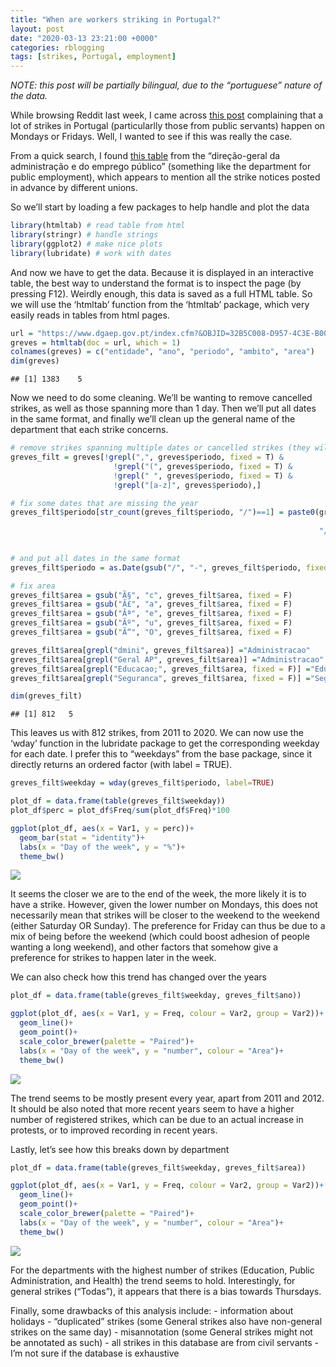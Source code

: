 ```yaml
---
title: "When are workers striking in Portugal?"
layout: post
date: "2020-03-13 23:21:00 +0000"
categories: rblogging
tags: [strikes, Portugal, employment]
---
```




*NOTE: this post will be partially bilingual, due to the “portuguese”
nature of the data.*

While browsing Reddit last week, I came across [this
post](https://pt.reddit.com/r/portugal/comments/fgao3s/grevistas_do_reddit_quando_%C3%A9_v%C3%A3o_fazer_greves_a/)
complaining that a lot of strikes in Portugal (particularlly those from
public servants) happen on Mondays or Fridays. Well, I wanted to see if
this was really the case.

From a quick search, I found [this
table](https://www.dgaep.gov.pt/index.cfm?&OBJID=32B5C008-D957-4C3E-B00A-2ECE2208212A&ComDest=0&Tab=4)
from the “direção-geral da administração e do emprego público”
(something like the department for public employment), which appears to
mention all the strike notices posted in advance by different unions.

So we’ll start by loading a few packages to help handle and plot the
data

``` r
library(htmltab) # read table from html
library(stringr) # handle strings
library(ggplot2) # make nice plots
library(lubridate) # work with dates
```

And now we have to get the data. Because it is displayed in an
interactive table, the best way to understand the format is to inspect
the page (by pressing F12). Weirdly enough, this data is saved as a full
HTML table. So we will use the ‘htmltab’ function from the ‘htmltab’
package, which very easily reads in tables from html pages.

``` r
url = "https://www.dgaep.gov.pt/index.cfm?&OBJID=32B5C008-D957-4C3E-B00A-2ECE2208212A&ComDest=0&Tab=4"
greves = htmltab(doc = url, which = 1)
colnames(greves) = c("entidade", "ano", "periodo", "ambito", "area")
dim(greves)
```

    ## [1] 1383    5

Now we need to do some cleaning. We’ll be wanting to remove cancelled
strikes, as well as those spanning more than 1 day. Then we’ll put all
dates in the same format, and finally we’ll clean up the general name of
the department that each strike concerns.

``` r
# remove strikes spanning multiple dates or cancelled strikes (they will have text and/or other punctuation)
greves_filt = greves[!grepl(",", greves$periodo, fixed = T) & 
                       !grepl("(", greves$periodo, fixed = T) &
                       !grepl(" ", greves$periodo, fixed = T) &
                       !grepl("[a-z]", greves$periodo),]

# fix some dates that are missing the year
greves_filt$periodo[str_count(greves_filt$periodo, "/")==1] = paste0(greves_filt$periodo[str_count(greves_filt$periodo,
                                                                                                   "/")==1],
                                                                     "/", greves_filt$ano[str_count(greves_filt$periodo,
                                                                                                    "/")==1])

# and put all dates in the same format
greves_filt$periodo = as.Date(gsub("/", "-", greves_filt$periodo, fixed = T), format = "%d-%m-%Y")

# fix area
greves_filt$area = gsub("Ã§", "c", greves_filt$area, fixed = F)
greves_filt$area = gsub("Ã£", "a", greves_filt$area, fixed = F)
greves_filt$area = gsub("Ãª", "e", greves_filt$area, fixed = F)
greves_filt$area = gsub("Ãº", "u", greves_filt$area, fixed = F)
greves_filt$area = gsub("Ã“", "O", greves_filt$area, fixed = F)

greves_filt$area[grepl("dmini", greves_filt$area)] ="Administracao"
greves_filt$area[grepl("Geral AP", greves_filt$area)] ="Administracao"
greves_filt$area[grepl("Educacao;", greves_filt$area, fixed = F)] ="Educacao"
greves_filt$area[grepl("Seguranca", greves_filt$area, fixed = F)] ="Seguranca Social"

dim(greves_filt)
```

    ## [1] 812   5

This leaves us with 812 strikes, from 2011 to 2020. We can now use the
‘wday’ function in the lubridate package to get the corresponding
weekday for each date. I prefer this to “weekdays” from the base
package, since it directly returns an ordered factor (with label =
TRUE).

``` r
greves_filt$weekday = wday(greves_filt$periodo, label=TRUE)

plot_df = data.frame(table(greves_filt$weekday))
plot_df$perc = plot_df$Freq/sum(plot_df$Freq)*100

ggplot(plot_df, aes(x = Var1, y = perc))+
  geom_bar(stat = "identity")+
  labs(x = "Day of the week", y = "%")+
  theme_bw()
```

<img src="greves_files/figure-markdown_github/unnamed-chunk-4-1.png" style="display: block; margin: auto;" />

It seems the closer we are to the end of the week, the more likely it is
to have a strike. However, given the lower number on Mondays, this does
not necessarily mean that strikes will be closer to the weekend to the
weekend (either Saturday OR Sunday). The preference for Friday can thus
be due to a mix of being before the weekend (which could boost adhesion
of people wanting a long weekend), and other factors that somehow give a
preference for strikes to happen later in the week.

We can also check how this trend has changed over the years

``` r
plot_df = data.frame(table(greves_filt$weekday, greves_filt$ano))

ggplot(plot_df, aes(x = Var1, y = Freq, colour = Var2, group = Var2))+
  geom_line()+
  geom_point()+
  scale_color_brewer(palette = "Paired")+
  labs(x = "Day of the week", y = "number", colour = "Area")+
  theme_bw()
```

<img src="greves_files/figure-markdown_github/unnamed-chunk-5-1.png" style="display: block; margin: auto;" />

The trend seems to be mostly present every year, apart from 2011 and
2012. It should be also noted that more recent years seem to have a
higher number of registered strikes, which can be due to an actual
increase in protests, or to improved recording in recent years.

Lastly, let’s see how this breaks down by department

``` r
plot_df = data.frame(table(greves_filt$weekday, greves_filt$area))

ggplot(plot_df, aes(x = Var1, y = Freq, colour = Var2, group = Var2))+
  geom_line()+
  geom_point()+
  scale_color_brewer(palette = "Paired")+
  labs(x = "Day of the week", y = "number", colour = "Area")+
  theme_bw()
```

<img src="greves_files/figure-markdown_github/unnamed-chunk-6-1.png" style="display: block; margin: auto;" />

For the departments with the highest number of strikes (Education,
Public Administration, and Health) the trend seems to hold.
Interestingly, for general strikes (“Todas”), it appears that there is a
bias towards Thursdays.

Finally, some drawbacks of this analysis include: - information about
holidays - “duplicated” strikes (some General strikes also have
non-general strikes on the same day) - misannotation (some General
strikes might not be annotated as such) - all strikes in this database
are from civil servants - I’m not sure if the database is exhaustive
